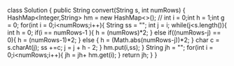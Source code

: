 class Solution {
public String convert(String s, int numRows) {
HashMap<Integer,String> hm = new HashMap<>();
// int i = 0;int h = 1;int g = 0;
for(int i = 0;i<numRows;i++){
String ss = "";
int j = i;
while(j<s.length()){
int h = 0;
if(i == numRows-1 ){
h = (numRows)*2;
}
else if((numRows-j) == 0){
h = (numRows-1)*2;
}
else
{
h = (Math.abs(numRows-j))*2;
}
char c = s.charAt(j);
ss +=c;
j = j + h - 2;
}
hm.put(i,ss);
}
String jh = "";
for(int i = 0;i<numRows;i++){
jh = jh+ hm.get(i);
}
return jh;
}
}